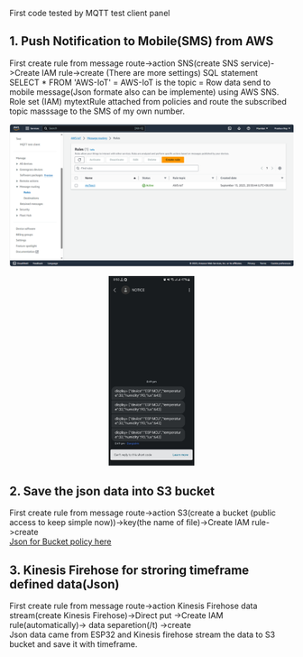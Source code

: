 First code tested by MQTT test client panel<br>

## 1. Push Notification to Mobile(SMS) from AWS 
First create rule from message route->action SNS(create SNS service)->Create IAM rule->create (There are more settings)
SQL statement <br> 
SELECT * FROM 'AWS-IoT' = AWS-IoT is the topic = Row data send to mobile message(Json formate also can be implemente) using AWS SNS.<br>
Role set (IAM) mytextRule attached from policies and route the subscribed topic masssage to the SMS of my own number.

<p align="center">
  <img src="https://github.com/prashun06/AWS_IoT_Core_project/blob/main/Images/SNS.png" alt="AWS Message routing panal"/>
</p>
<p align="center">
  <img src="https://github.com/prashun06/AWS_IoT_Core_project/blob/main/Images/text%20Mesg.jpg" width="30%" height="10%" />
</p>

## 2. Save the json data into S3 bucket

First create rule from message route->action S3(create a bucket (public access to keep simple now))->key(the name of file)->Create IAM rule->create <br> 
[Json for Bucket policy here](https://github.com/prashun06/AWS_IoT_Core_project/blob/main/policy_json.json/)<br> 

## 3. Kinesis Firehose for stroring timeframe defined data(Json)
First create rule from message route->action Kinesis Firehose data stream(create Kinesis Firehose)->Direct put ->Create IAM rule(automatically)-> data separetion(/t) ->create <br> 
Json data came from ESP32 and Kinesis firehose stream the data to S3 bucket and save it with timeframe.
